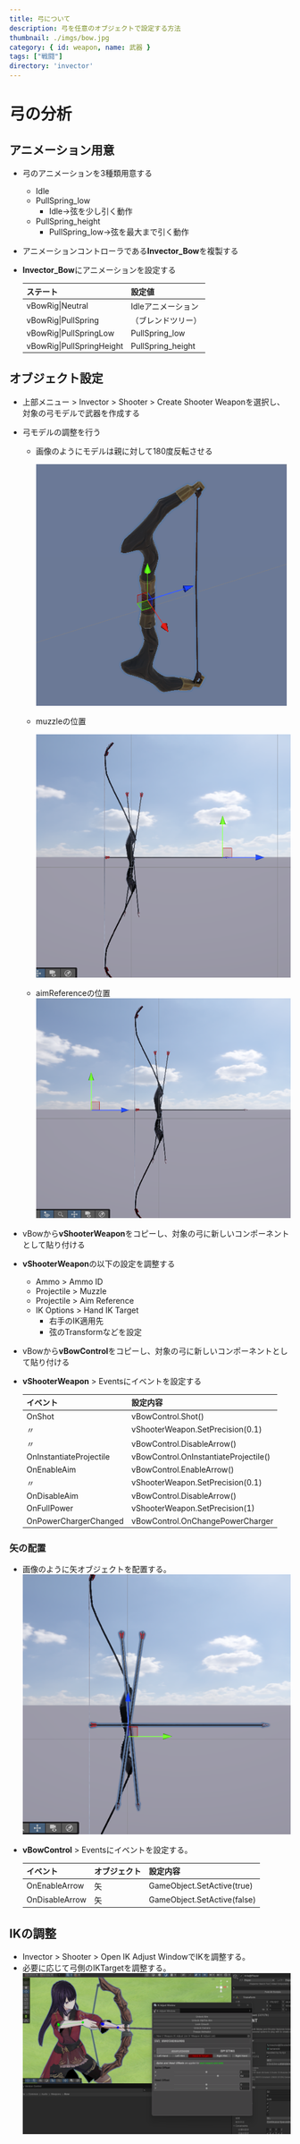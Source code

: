 ```yaml
---
title: 弓について
description: 弓を任意のオブジェクトで設定する方法
thumbnail: ./imgs/bow.jpg
category: { id: weapon, name: 武器 }
tags: ["戦闘"]
directory: 'invector'
---
```


# 弓の分析

## アニメーション用意

- 弓のアニメーションを3種類用意する
  - Idle
  - PullSpring_low
    - Idle→弦を少し引く動作
  - PullSpring_height
    - PullSpring_low→弦を最大まで引く動作
- アニメーションコントローラである**Invector_Bow**を複製する
- **Invector_Bow**にアニメーションを設定する
  
  |ステート|設定値|
  |---|---|
  |vBowRig&#124;Neutral|Idleアニメーション|
  |vBowRig&#124;PullSpring|（ブレンドツリー）|
  |vBowRig&#124;PullSpringLow|PullSpring_low|
  |vBowRig&#124;PullSpringHeight|PullSpring_height|

## オブジェクト設定

- 上部メニュー > Invector > Shooter > Create Shooter Weaponを選択し、対象の弓モデルで武器を作成する

- 弓モデルの調整を行う
  - 画像のようにモデルは親に対して180度反転させる

    ![bow_setup](./imgs/bow_setup_model.png)
  
  - muzzleの位置

    ![muzzle](./imgs/bow_muzzle.png)

  - aimReferenceの位置
    ![aimReference](./imgs/bow_aimReference.png)

- vBowから**vShooterWeapon**をコピーし、対象の弓に新しいコンポーネントとして貼り付ける
- **vShooterWeapon**の以下の設定を調整する
  - Ammo > Ammo ID
  - Projectile > Muzzle
  - Projectile > Aim Reference
  - IK Options > Hand IK Target
    - 右手のIK適用先
    - 弦のTransformなどを設定
- vBowから**vBowControl**をコピーし、対象の弓に新しいコンポーネントとして貼り付ける
- **vShooterWeapon** > Eventsにイベントを設定する

  |イベント|設定内容|
  |---|---|
  |OnShot|vBowControl.Shot()|
  |〃|vShooterWeapon.SetPrecision(0.1)|
  |〃|vBowControl.DisableArrow()|
  |OnInstantiateProjectile|vBowControl.OnInstantiateProjectile()|
  |OnEnableAim|vBowControl.EnableArrow()|
  |〃|vShooterWeapon.SetPrecision(0.1)|
  |OnDisableAim|vBowControl.DisableArrow()|
  |OnFullPower|vShooterWeapon.SetPrecision(1)|
  |OnPowerChargerChanged|vBowControl.OnChangePowerCharger|

### 矢の配置

- 画像のように矢オブジェクトを配置する。
  ![bow_arrow](./imgs/bow_arrow.png)
- **vBowControl** > Eventsにイベントを設定する。

  |イベント|オブジェクト|設定内容|
  |---|---|---|
  |OnEnableArrow|矢|GameObject.SetActive(true)|
  |OnDisableArrow|矢|GameObject.SetActive(false)|

## IKの調整

- Invector > Shooter > Open IK Adjust WindowでIKを調整する。
- 必要に応じて弓側のIKTargetを調整する。
![bow_ik_config](./imgs/bow_ik_config.png)